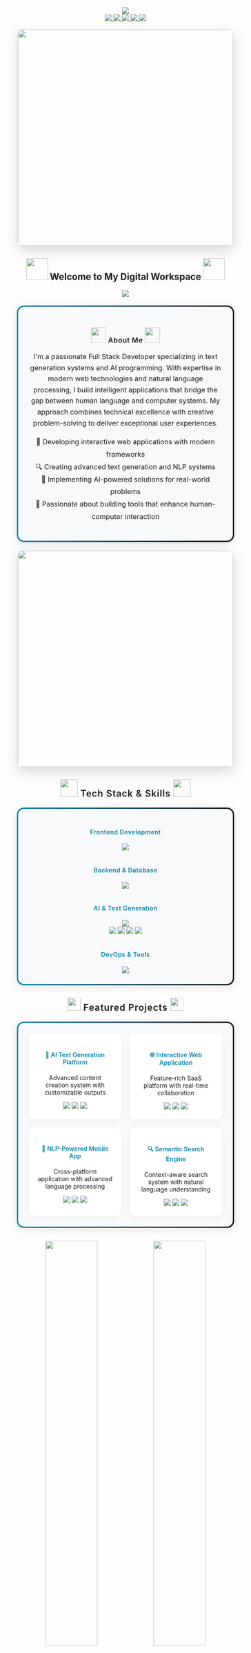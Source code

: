 <div align="center">
  <img src="https://capsule-render.vercel.app/api?type=waving&color=0A81AB&height=200&section=header&text=Full%20Stack%20Developer&fontSize=70&animation=fadeIn&fontAlignY=35&desc=Web%20Development%20|%20Text%20Generation%20|%20AI%20Programming&descAlignY=52&descSize=20&fontColor=ffffff" />
</div>

<div align="center">
  <a href="https://raiyanhossain.net">
    <img src="https://img.shields.io/badge/Portfolio-Visit%20Website-0A81AB?style=flat-square&logo=google-chrome&logoColor=white" />
  </a>
  <a href="mailto:contact@raiyanhossain.net">
    <img src="https://img.shields.io/badge/Email-Contact%20Me-0A81AB?style=flat-square&logo=gmail&logoColor=white" />
  </a>
  <a href="https://facebook.com/raiyanhossainrafid">
    <img src="https://img.shields.io/badge/Facebook-Follow%20Me-0A81AB?style=flat-square&logo=facebook&logoColor=white" />
  </a>
  <a href="https://linkedin.com/in/raiyanhossain">
    <img src="https://img.shields.io/badge/LinkedIn-Connect-0A81AB?style=flat-square&logo=linkedin&logoColor=white" />
  </a>
  <a href="https://twitter.com/raiyanhossain">
    <img src="https://img.shields.io/badge/Twitter-Follow-0A81AB?style=flat-square&logo=twitter&logoColor=white" />
  </a>
</div>

<br>

<div align="center">
  <img src="https://media.giphy.com/media/L1R1tvI9svkIWwpVYr/giphy.gif" width="500px" style="border-radius: 10px; box-shadow: 0 10px 30px rgba(0,0,0,0.15);">
</div>

<h2 align="center">
  <img src="https://media.giphy.com/media/3kPDmoWdBpQPNhCnUG/giphy.gif" width="50px" height="50px">
  Welcome to My Digital Workspace
  <img src="https://media.giphy.com/media/3kPDmoWdBpQPNhCnUG/giphy.gif" width="50px" height="50px">
</h2>

<div align="center">
  <img src="https://readme-typing-svg.herokuapp.com?font=Fira+Code&weight=600&size=30&duration=4000&pause=1000&color=0A81AB&center=true&vCenter=true&width=600&height=70&lines=Full+Stack+Development;Text+Generation+Systems;Natural+Language+Processing;Interactive+Web+Applications;AI+Programming" />
</div>

<div style="background: linear-gradient(to right, #0A81AB, #121212); padding: 3px; border-radius: 16px; margin: 20px 0; box-shadow: 0 4px 20px rgba(0,0,0,0.1);">
  <div style="background: #f8f9fa; padding: 25px; border-radius: 14px;">
    <h3 align="center" style="font-weight: 600; letter-spacing: 0.5px;">
      <img src="https://media.giphy.com/media/jSKBmKkvo2dPQQtsR1/giphy.gif" width="35px" height="35px">
      About Me
      <img src="https://media.giphy.com/media/jSKBmKkvo2dPQQtsR1/giphy.gif" width="35px" height="35px">
    </h3>
    <p align="center" style="font-size: 16px; line-height: 1.6;">
      I'm a passionate Full Stack Developer specializing in text generation systems and AI programming. 
      With expertise in modern web technologies and natural language processing, 
      I build intelligent applications that bridge the gap between human language and computer systems.
      My approach combines technical excellence with creative problem-solving to deliver exceptional user experiences.
    </p>
    <p align="center" style="font-size: 16px; line-height: 1.8;">
      🚀 Developing interactive web applications with modern frameworks<br>
      🔍 Creating advanced text generation and NLP systems<br>
      🌱 Implementing AI-powered solutions for real-world problems<br>
      🤝 Passionate about building tools that enhance human-computer interaction
    </p>
  </div>
</div>

<div align="center">
  <img src="https://media.giphy.com/media/QpVUMRUJGokfqXyfa1/giphy.gif" width="500px" style="border-radius: 10px; box-shadow: 0 10px 30px rgba(0,0,0,0.15);">
</div>

<h2 align="center" style="letter-spacing: 1px; font-weight: 600;">
  <img src="https://media.giphy.com/media/uhQuegHFqkVYuFMXMQ/giphy.gif" width="40px" height="40px">
  Tech Stack & Skills
  <img src="https://media.giphy.com/media/uhQuegHFqkVYuFMXMQ/giphy.gif" width="40px" height="40px">
</h2>

<div style="background: linear-gradient(to right, #0A81AB, #121212); padding: 3px; border-radius: 16px; margin: 20px 0; box-shadow: 0 4px 20px rgba(0,0,0,0.1);">
  <div style="background: #f8f9fa; padding: 25px; border-radius: 14px;">
    <div align="center">
      <h4 style="color: #0A81AB; font-weight: 600; letter-spacing: 0.5px;">Frontend Development</h4>
      <img src="https://skillicons.dev/icons?i=html,css,js,ts,react,nextjs,vue,angular,tailwind,sass,bootstrap" /><br><br>
      <h4 style="color: #0A81AB; font-weight: 600; letter-spacing: 0.5px;">Backend & Database</h4>
      <img src="https://skillicons.dev/icons?i=nodejs,express,nestjs,python,django,fastapi,mongodb,postgresql,mysql,redis,graphql" /><br><br>
      <h4 style="color: #0A81AB; font-weight: 600; letter-spacing: 0.5px;">AI & Text Generation</h4>
      <img src="https://skillicons.dev/icons?i=tensorflow,pytorch,python,r,opencv" /><br>
      <img src="https://img.shields.io/badge/Scikit--Learn-0A81AB?style=flat-square&logo=scikit-learn&logoColor=white" />
      <img src="https://img.shields.io/badge/Hugging_Face-121212?style=flat-square&logo=huggingface&logoColor=white" />
      <img src="https://img.shields.io/badge/OpenAI_API-121212?style=flat-square&logo=openai&logoColor=white" />
      <img src="https://img.shields.io/badge/NLTK-0A81AB?style=flat-square&logo=python&logoColor=white" />
      <br><br>
      <h4 style="color: #0A81AB; font-weight: 600; letter-spacing: 0.5px;">DevOps & Tools</h4>
      <img src="https://skillicons.dev/icons?i=aws,docker,github,gitlab,nginx,vscode,git" /><br>
    </div>
  </div>
</div>

<h2 align="center" style="letter-spacing: 1px; font-weight: 600;">
  <img src="https://media.giphy.com/media/iY8CRBdQXODJSCERIr/giphy.gif" width="30px" height="30px">
  Featured Projects
  <img src="https://media.giphy.com/media/iY8CRBdQXODJSCERIr/giphy.gif" width="30px" height="30px">
</h2>

<div style="background: linear-gradient(to right, #0A81AB, #121212); padding: 3px; border-radius: 16px; margin: 20px 0; box-shadow: 0 4px 20px rgba(0,0,0,0.1);">
  <div style="background: #f8f9fa; padding: 25px; border-radius: 14px;">
    <div align="center">
      <div style="display: grid; grid-template-columns: repeat(2, 1fr); gap: 20px;">
        <div style="background: #ffffff; padding: 20px; border-radius: 12px; box-shadow: 0 4px 15px rgba(0,0,0,0.05);">
          <h4 style="color: #0A81AB; font-weight: 600;">🤖 AI Text Generation Platform</h4>
          <p>Advanced content creation system with customizable outputs</p>
          <img src="https://img.shields.io/badge/React-61DAFB?style=flat-square&logo=react&logoColor=black" />
          <img src="https://img.shields.io/badge/Python-3776AB?style=flat-square&logo=python&logoColor=white" />
          <img src="https://img.shields.io/badge/OpenAI-121212?style=flat-square&logo=openai&logoColor=white" />
        </div>
        <div style="background: #ffffff; padding: 20px; border-radius: 12px; box-shadow: 0 4px 15px rgba(0,0,0,0.05);">
          <h4 style="color: #0A81AB; font-weight: 600;">🌐 Interactive Web Application</h4>
          <p>Feature-rich SaaS platform with real-time collaboration</p>
          <img src="https://img.shields.io/badge/Next.js-121212?style=flat-square&logo=next.js&logoColor=white" />
          <img src="https://img.shields.io/badge/Node.js-339933?style=flat-square&logo=node.js&logoColor=white" />
          <img src="https://img.shields.io/badge/MongoDB-47A248?style=flat-square&logo=mongodb&logoColor=white" />
        </div>
        <div style="background: #ffffff; padding: 20px; border-radius: 12px; box-shadow: 0 4px 15px rgba(0,0,0,0.05);">
          <h4 style="color: #0A81AB; font-weight: 600;">📱 NLP-Powered Mobile App</h4>
          <p>Cross-platform application with advanced language processing</p>
          <img src="https://img.shields.io/badge/React_Native-61DAFB?style=flat-square&logo=react&logoColor=black" />
          <img src="https://img.shields.io/badge/Firebase-FFCA28?style=flat-square&logo=firebase&logoColor=black" />
          <img src="https://img.shields.io/badge/TensorFlow-FF6F00?style=flat-square&logo=tensorflow&logoColor=white" />
        </div>
        <div style="background: #ffffff; padding: 20px; border-radius: 12px; box-shadow: 0 4px 15px rgba(0,0,0,0.05);">
          <h4 style="color: #0A81AB; font-weight: 600;">🔍 Semantic Search Engine</h4>
          <p>Context-aware search system with natural language understanding</p>
          <img src="https://img.shields.io/badge/Python-3776AB?style=flat-square&logo=python&logoColor=white" />
          <img src="https://img.shields.io/badge/FastAPI-009688?style=flat-square&logo=fastapi&logoColor=white" />
          <img src="https://img.shields.io/badge/Elasticsearch-005571?style=flat-square&logo=elasticsearch&logoColor=white" />
        </div>
      </div>
    </div>
  </div>
</div>

<div align="center" style="margin: 30px 0;">
  <img src="https://github-readme-streak-stats.herokuapp.com/?user=RaiyanRafid&theme=react&hide_border=true&stroke=0A81AB&ring=0A81AB&fire=0A81AB&currStreakNum=0A81AB&sideNums=0A81AB&currStreakLabel=0A81AB&sideLabels=0A81AB&background=00000000" width="49%" />
  <img src="https://github-readme-stats.vercel.app/api?username=RaiyanRafid&show_icons=true&theme=react&hide_border=true&title_color=0A81AB&icon_color=0A81AB&text_color=333333&bg_color=00000000" width="49%" />
</div>

<div style="background: linear-gradient(to right, #0A81AB, #121212); padding: 3px; border-radius: 16px; margin: 20px 0; box-shadow: 0 4px 20px rgba(0,0,0,0.1);">
  <div style="background: #f8f9fa; padding: 25px; border-radius: 14px;">
    <h3 align="center" style="font-weight: 600; letter-spacing: 0.5px;">
      <img src="https://media.giphy.com/media/WFZvB7VIXBgiz3oDXE/giphy.gif" width="35px" height="35px">
      Current Focus Areas
      <img src="https://media.giphy.com/media/WFZvB7VIXBgiz3oDXE/giphy.gif" width="35px" height="35px">
    </h3>
    <div align="center">
      <div style="display: grid; grid-template-columns: repeat(3, 1fr); gap: 20px;">
        <div style="background: #ffffff; padding: 20px; border-radius: 12px; box-shadow: 0 4px 15px rgba(0,0,0,0.05);">
          <img src="https://media.giphy.com/media/3oKIPEqDGUULpEU0aQ/giphy.gif" width="60px" height="60px"><br>
          <b style="color: #0A81AB; font-size: 18px;">Text Generation</b>
          <p>Building advanced language models and content generation systems</p>
        </div>
        <div style="background: #ffffff; padding: 20px; border-radius: 12px; box-shadow: 0 4px 15px rgba(0,0,0,0.05);">
          <img src="https://media.giphy.com/media/XH9wwXfUXu91wAJwN5/giphy.gif" width="60px" height="60px"><br>
          <b style="color: #0A81AB; font-size: 18px;">Full Stack Web Apps</b>
          <p>Creating seamless, responsive applications with modern frameworks</p>
        </div>
        <div style="background: #ffffff; padding: 20px; border-radius: 12px; box-shadow: 0 4px 15px rgba(0,0,0,0.05);">
          <img src="https://media.giphy.com/media/3oKIPic2BnoVZkRla8/giphy.gif" width="60px" height="60px"><br>
          <b style="color: #0A81AB; font-size: 18px;">API Development</b>
          <p>Designing robust, scalable APIs for AI-powered applications</p>
        </div>
        <div style="background: #ffffff; padding: 20px; border-radius: 12px; box-shadow: 0 4px 15px rgba(0,0,0,0.05);">
          <img src="https://media.giphy.com/media/v1.Y2lkPTc5MGI3NjExMjk4YmQ2YzY5ZGY3MjBmNDJkZDI5ZGFiYTRkOThjODUxMDM0MzFjNyZlcD12MV9pbnRlcm5hbF9naWZzX2dpZklkJmN0PWc/HVofJOWFXGpDX4xeg1/giphy.gif" width="60px" height="60px"><br>
          <b style="color: #0A81AB; font-size: 18px;">NLP Applications</b>
          <p>Implementing natural language processing for practical use cases</p>
        </div>
        <div style="background: #ffffff; padding: 20px; border-radius: 12px; box-shadow: 0 4px 15px rgba(0,0,0,0.05);">
          <img src="https://media.giphy.com/media/v1.Y2lkPTc5MGI3NjExYzJlMzJlYWM0MmNkZTdkMzYyYjQzYjM1ZDM0OGNmZDM5MzBkYzRlYiZlcD12MV9pbnRlcm5hbF9naWZzX2dpZklkJmN0PWc/juua9Gzzt8PJIdjgyV/giphy.gif" width="60px" height="60px"><br>
          <b style="color: #0A81AB; font-size: 18px;">Real-time Systems</b>
          <p>Developing applications with real-time data processing capabilities</p>
        </div>
        <div style="background: #ffffff; padding: 20px; border-radius: 12px; box-shadow: 0 4px 15px rgba(0,0,0,0.05);">
          <img src="https://media.giphy.com/media/v1.Y2lkPTc5MGI3NjExYzJlMzJlYWM0MmNkZTdkMzYyYjQzYjM1ZDM0OGNmZDM5MzBkYzRlYiZlcD12MV9pbnRlcm5hbF9naWZzX2dpZklkJmN0PWc/juua9Gzzt8PJIdjgyV/giphy.gif" width="60px" height="60px"><br>
          <b style="color: #0A81AB; font-size: 18px;">UI/UX Design</b>
          <p>Crafting intuitive interfaces for complex AI-powered applications</p>
        </div>
      </div>
    </div>
  </div>
</div>

<h2 align="center" style="letter-spacing: 1px; font-weight: 600;">
  <img src="https://media.giphy.com/media/VdoIFLsMIlwzfKD520/giphy.gif" width="30px" height="30px">
  Professional Experience
  <img src="https://media.giphy.com/media/VdoIFLsMIlwzfKD520/giphy.gif" width="30px" height="30px">
</h2>

<div style="background: linear-gradient(to right, #0A81AB, #121212); padding: 3px; border-radius: 16px; margin: 20px 0; box-shadow: 0 4px 20px rgba(0,0,0,0.1);">
  <div style="background: #f8f9fa; padding: 25px; border-radius: 14px;">
    <div align="center">
      <div style="display: flex; flex-direction: column; gap: 20px;">
        <div style="background: #ffffff; padding: 25px; border-radius: 12px; box-shadow: 0 4px 15px rgba(0,0,0,0.05); text-align: left;">
          <h4 style="color: #0A81AB; font-weight: 600; margin-bottom: 5px;">🏢 Senior Full Stack Developer</h4>
          <p style="color: #555; font-style: italic; margin-top: 0;">Text Generation Technologies | 2021 - Present</p>
          <ul style="margin-top: 15px; padding-left: 20px;">
            <li>Lead development of AI-powered text generation platforms using React, Node.js, and NLP libraries</li>
            <li>Architected scalable systems handling 10,000+ content generation requests daily</li>
            <li>Implemented advanced language models for various content types and industries</li>
            <li>Optimized application performance resulting in 35% faster response times</li>
          </ul>
        </div>
        <div style="background: #ffffff; padding: 25px; border-radius: 12px; box-shadow: 0 4px 15px rgba(0,0,0,0.05); text-align: left;">
          <h4 style="color: #0A81AB; font-weight: 600; margin-bottom: 5px;">🏢 NLP Engineer</h4>
          <p style="color: #555; font-style: italic; margin-top: 0;">Language AI Solutions | 2019 - 2021</p>
          <ul style="margin-top: 15px; padding-left: 20px;">
            <li>Designed and implemented text generation systems for enterprise clients</li>
            <li>Developed custom language models with 92% accuracy for specialized domains</li>
            <li>Created APIs for seamless integration of NLP capabilities into client applications</li>
            <li>Collaborated with cross-functional teams to deliver AI-powered language solutions</li>
          </ul>
        </div>
        <div style="background: #ffffff; padding: 25px; border-radius: 12px; box-shadow: 0 4px 15px rgba(0,0,0,0.05); text-align: left;">
          <h4 style="color: #0A81AB; font-weight: 600; margin-bottom: 5px;">🏢 Web Application Developer</h4>
          <p style="color: #555; font-style: italic; margin-top: 0;">Digital Solutions Inc. | 2017 - 2019</p>
          <ul style="margin-top: 15px; padding-left: 20px;">
            <li>Built responsive web applications using modern JavaScript frameworks</li>
            <li>Developed RESTful APIs and database architectures for data-intensive applications</li>
            <li>Implemented real-time features using WebSockets and server-sent events</li>
            <li>Optimized application performance and user experience across multiple platforms</li>
          </ul>
        </div>
      </div>
    </div>
  </div>
</div>

<div align="center" style="margin: 30px 0;">
  <img src="https://github-readme-activity-graph.vercel.app/graph?username=RaiyanRafid&theme=react&hide_border=true&color=0A81AB&line=0A81AB&point=0A81AB&bg_color=00000000" width="100%" />
</div>

<div style="background: linear-gradient(to right, #0A81AB, #121212); padding: 3px; border-radius: 16px; margin: 20px 0; box-shadow: 0 4px 20px rgba(0,0,0,0.1);">
  <div style="background: #f8f9fa; padding: 25px; border-radius: 14px;">
    <h2 align="center" style="letter-spacing: 1px; font-weight: 600; margin-top: 0;">
      <img src="https://media.giphy.com/media/C4b6GwFKbYxK8/giphy.gif" width="30px" height="30px">
      Let's Connect!
      <img src="https://media.giphy.com/media/C4b6GwFKbYxK8/giphy.gif" width="30px" height="30px">
    </h2>
    <p align="center" style="font-size: 16px; margin-bottom: 20px;">I'm always open to discussing new projects, innovative ideas, or opportunities to be part of your vision!</p>
    <div align="center" style="display: flex; justify-content: center; gap: 10px; flex-wrap: wrap;">
      <a href="https://linkedin.com/in/raiyanhossain">
        <img src="https://img.shields.io/badge/LinkedIn-Connect-0A81AB?style=flat-square&logo=linkedin&logoColor=white" />
      </a>
      <a href="https://twitter.com/raiyanhossain">
        <img src="https://img.shields.io/badge/Twitter-Follow-0A81AB?style=flat-square&logo=twitter&logoColor=white" />
      </a>
      <a href="https://instagram.com/raiyanhossain">
        <img src="https://img.shields.io/badge/Instagram-Follow-0A81AB?style=flat-square&logo=instagram&logoColor=white" />
      </a>
      <a href="https://dev.to/raiyanhossain">
        <img src="https://img.shields.io/badge/Dev.to-Follow-0A81AB?style=flat-square&logo=dev.to&logoColor=white" />
      </a>
      <a href="https://medium.com/@raiyanhossain">
        <img src="https://img.shields.io/badge/Medium-Follow-0A81AB?style=flat-square&logo=medium&logoColor=white" />
      </a>
    </div>
  </div>
</div>

<br>

<div align="center">
  <img src="https://komarev.com/ghpvc/?username=RaiyanRafid&style=flat-square&color=0A81AB" alt="Profile views" />
</div>

<div align="center">
  <img src="https://capsule-render.vercel.app/api?type=waving&color=0A81AB&height=100&section=footer&reversal=true" />
</div>
